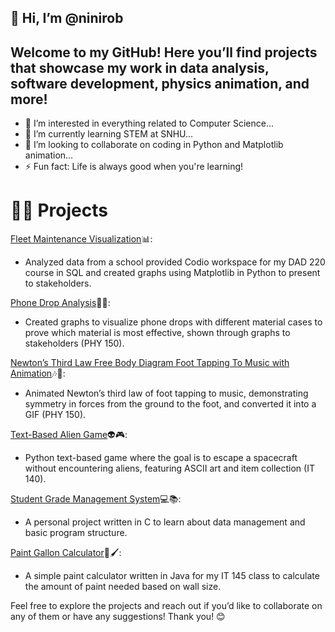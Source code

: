 ## 👋 Hi, I’m @ninirob

## Welcome to my GitHub! Here you’ll find projects that showcase my work in data analysis, software development, physics animation, and more!
-	👀 I’m interested in everything related to Computer Science…
-	🌱 I’m currently learning STEM at SNHU…
-	💞️ I’m looking to collaborate on coding in Python and Matplotlib animation…
-	⚡ Fun fact: Life is always good when you're learning! 
  
# 🧑‍💻 Projects
[Fleet Maintenance Visualization](https://github.com/ninirob/Fleet-Maintenance-DAD220)📊:
- Analyzed data from a school provided Codio workspace for my DAD 220 course in SQL and created graphs using Matplotlib in Python to present to stakeholders.
  
[Phone Drop Analysis](https://github.com/ninirob/Phone-drop-PHY150)📱💥:
- Created graphs to visualize phone drops with different material cases to prove which material is most effective, shown through graphs to stakeholders (PHY 150).

[Newton’s Third Law Free Body Diagram Foot Tapping To Music with Animation](https://github.com/ninirob/NewtonsThirdLawFBD)🎶👣: 
- Animated Newton’s third law of foot tapping to music, demonstrating symmetry in forces from the ground to the foot, and converted it into a GIF (PHY 150).

[Text-Based Alien Game](https://github.com/ninirob/TextBasedGame.py)👽🎮:
- Python text-based game where the goal is to escape a spacecraft without encountering aliens, featuring ASCII art and item collection (IT 140).

[Student Grade Management System](https://github.com/ninirob/StudentGradeManagementSystem)💻📚:
- A personal project written in C to learn about data management and basic program structure. 
  
[Paint Gallon Calculator](https://github.com/ninirob/Paint-gallon-calculator-IT145/blob/main/src/Paint2.java)🎨🖌️:
- A simple paint calculator written in Java for my IT 145 class to calculate the amount of paint needed based on wall size.

Feel free to explore the projects and reach out if you’d like to collaborate on any of them or have any suggestions! Thank you! 😊

<!---
ninirob/ninirob is a ✨ special ✨ repository because its `README.md` (this file) appears on your GitHub profile.
You can click the Preview link to take a look at your changes.
--->
